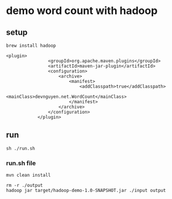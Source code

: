 # demo word count with hadoop
## setup

```agsl
brew install hadoop
```
```agsl
<plugin>
                <groupId>org.apache.maven.plugins</groupId>
                <artifactId>maven-jar-plugin</artifactId>
                <configuration>
                    <archive>
                        <manifest>
                            <addClasspath>true</addClasspath>
                            <mainClass>devnguyen.net.WordCount</mainClass>
                        </manifest>
                    </archive>
                </configuration>
            </plugin>
```

## run
```agsl
sh ./run.sh
```

### run.sh file
```agsl
mvn clean install

rm -r ./output
hadoop jar target/hadoop-demo-1.0-SNAPSHOT.jar ./input output
```
